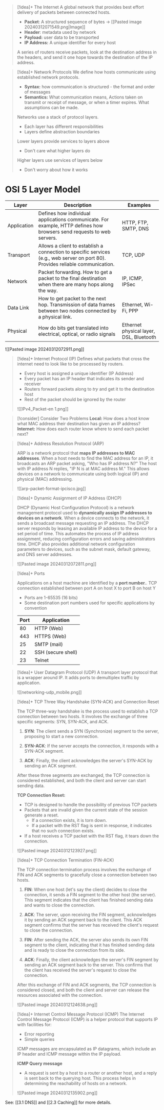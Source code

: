 
> [!idea]+ The Internet
> A global network that provides best effort delivery of packets between connected hosts.
> - **Packet**: A structured sequence of bytes -> [[Pasted image 20240312071549.png|Image]]
> - **Header**: metadata used by network
> - **Payload:** user data to be transported
> - **IP Address:** A unique identifier for every host
> 
> A series of routers receive packets, look at the destination address in the headers, and send it one hope towards the destination of the IP address.


> [!idea]+ Network Protocols
> We define how hosts communicate using established network protocols.
> - **Syntax:** how communication is structured - the format and order of messages
> - **Semantics:** What communication means, Actions taken on transmit or receipt of message, or when a timer expires. What assumptions can be made.
> 
> Networks use a stack of protocol layers.
> - Each layer has different responsibilities
> - Layers define abstraction boundaries
>   
> Lower layers provide services to layers above
> - Don't care what higher layers do
>   
> Higher layers use services of layers below
> - Don't worry about how it works

# OSI 5 Layer Model

| Layer | Description | Examples |
|-------|-------------|----------|
| Application | Defines how individual applications communicate. For example, HTTP defines how browsers send requests to web servers. | HTTP, FTP, SMTP, DNS |
| Transport | Allows a client to establish a connection to specific services (e.g., web server on port 80). Provides reliable communication. | TCP, UDP |
| Network | Packet forwarding. How to get a packet to the final destination when there are many hops along the way. | IP, ICMP, IPSec |
| Data Link | How to get packet to the next hop. Transmission of data frames between two nodes connected by a physical link. | Ethernet, Wi-Fi, PPP |
| Physical | How do bits get translated into electrical, optical, or radio signals | Ethernet physical layer, DSL, Bluetooth |
![[Pasted image 20240312072911.png]]


> [!idea]+ Internet Protocol (IP)
> Defines what packets that cross the internet need to look like to be processed by routers.
> - Every host is assigned a unique identifier (IP Address)
> - Every packet has an IP header that indicates its sender and receiver
> - Routers forward packets along to *try* and get it to the destination host
> - Rest of the packet should be ignored by the router
> 
> ![[IPv4_Packet-en 1.png]]


> [!consider] Consider Two Problems
> **Local:** How does a host know what MAC address their destination has given an IP address?
> **Internet:** How does each router know where to send each packet next?


> [!idea]+ Address Resolution Protocol (ARP)
> 
> ARP is a network protocol that **maps IP addresses to MAC addresses**. When a host needs to find the MAC address for an IP, it broadcasts an ARP packet asking, "Who has IP address N?" The host with IP address N replies, "IP N is at MAC address M." This allows devices on a network to communicate using both logical (IP) and physical (MAC) addressing.
> 
> ![[arp-packet-format-ipcisco.jpg]]


> [!idea]+ Dynamic Assignment of IP Address (DHCP)
> 
> DHCP (Dynamic Host Configuration Protocol) is a network management protocol used to **dynamically assign IP addresses to devices on a network**. When a device connects to the network, it sends a broadcast message requesting an IP address. The DHCP server responds by leasing an available IP address to the device for a set period of time. This automates the process of IP address assignment, reducing configuration errors and saving administrators time. DHCP also provides additional network configuration parameters to devices, such as the subnet mask, default gateway, and DNS server addresses.
> 
> ![[Pasted image 20240312072811.png]]



> [!idea]+ Ports
> 
> Applications on a host machine are identified by a **port number.**. TCP connection established between port A on host X to port B on host Y
> 
> - Ports are 1-65535 (16 bits)
> - Some destination port numbers used for specific applications by convention
> 
> | Port | Application           |
> |------|----------------------|
> | 80   | HTTP (Web)           |
> | 443  | HTTPS (Web)          |
> | 25   | SMTP (mail)          |
> | 22   | SSH (secure shell)   |
> | 23   | Telnet               |


> [!idea]+ User Datagram Protocol (UDP)
> A transport layer protocol that is a wrapper around IP. It adds ports to demultiplex traffic by application.
> 
> ![[networking-udp_mobile.png]]

> [!idea]+ TCP Three Way Handshake (SYN-ACK) and Connection Reset
> 
> The TCP three-way handshake is the process used to establish a TCP connection between two hosts. It involves the exchange of three specific segments: SYN, SYN-ACK, and ACK.
> 
> 1. **SYN**: The client sends a SYN (Synchronize) segment to the server, proposing to start a new connection.
> 
> 2. **SYN-ACK**: If the server accepts the connection, it responds with a SYN-ACK segment.
> 
> 3. **ACK**: Finally, the client acknowledges the server's SYN-ACK by sending an ACK segment.
> 
> After these three segments are exchanged, the TCP connection is considered established, and both the client and server can start sending data.
> 
> **TCP Connection Reset:**
> - TCP is designed to handle the possibility of previous TCP packets
> - Packets that are invalid given the current state of the session generate a reset.
>   - If a connection exists, it is torn down.
>   - If a packet with the RST flag is sent in response, it indicates that no such connection exists.
> - If a host receives a TCP packet with the RST flag, it tears down the connection.
> 
> ![[Pasted image 20240312123927.png]]

> [!idea]+ TCP Connection Termination (FIN-ACK)
> 
> The TCP connection termination process involves the exchange of FIN and ACK segments to gracefully close a connection between two hosts.
> 
> 1. **FIN**: When one host (let's say the client) decides to close the connection, it sends a FIN segment to the other host (the server). This segment indicates that the client has finished sending data and wants to close the connection.
> 
> 2. **ACK**: The server, upon receiving the FIN segment, acknowledges it by sending an ACK segment back to the client. This ACK segment confirms that the server has received the client's request to close the connection.
> 
> 3. **FIN**: After sending the ACK, the server also sends its own FIN segment to the client, indicating that it has finished sending data and is ready to close the connection from its side.
> 
> 4. **ACK**: Finally, the client acknowledges the server's FIN segment by sending an ACK segment back to the server. This confirms that the client has received the server's request to close the connection.
> 
> After this exchange of FIN and ACK segments, the TCP connection is considered closed, and both the client and server can release the resources associated with the connection.
> 
> ![[Pasted image 20240312124638.png]]

> [!idea]+ Internet Control Message Protocol (ICMP)
> The Internet Control Message Protocol (ICMP) is a helper protocol that supports IP with facilities for:
> - Error reporting
> - Simple queries
> 
> ICMP messages are encapsulated as IP datagrams, which include an IP header and ICMP message within the IP payload.
> 
> **ICMP Query message**
> - A request is sent by a host to a router or another host, and a reply is sent back to the querying host. This process helps in determining the reachability of hosts on a network.
>   
> ![[Pasted image 20240312135902.png]]


See: [[3.1 DNS]] and [[2.3 Caching]] for more details.
